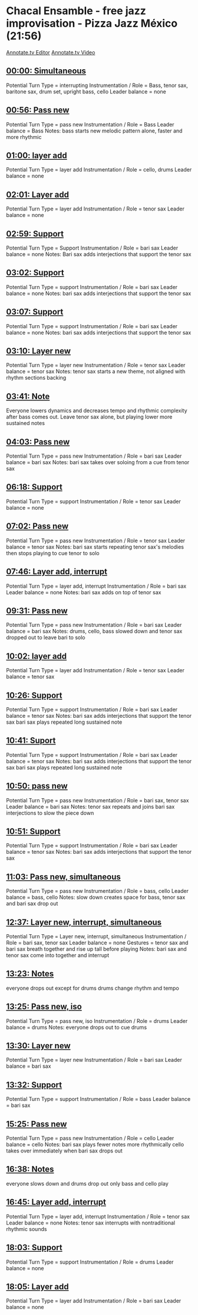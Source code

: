 # Chacal Ensamble - free jazz improvisation - Pizza Jazz México (21:56)

[Annotate.tv Editor](https://annotate.tv/videos/63d2d2eea8cb020008e3f63b)
[Annotate.tv Video](https://annotate.tv/watch/63d2d2eea8cb020008e3f63b)



## [00:00: Simultaneous](https://annotate.tv/watch/63d2d2eea8cb020008e3f63b?annotationId=63e6658fe0721b000808bd40)

Potential Turn Type	= interrupting
Instrumentation / Role = Bass, tenor sax, baritone sax, drum set, upright bass, cello
Leader balance = none


## [00:56: Pass new](https://annotate.tv/watch/63d2d2eea8cb020008e3f63b?annotationId=63e6671d68f83100081e99a9)

Potential Turn Type	= pass new
Instrumentation / Role = Bass
Leader balance = Bass
Notes:
bass starts new melodic pattern alone, faster and more rhythmic


## [01:00: layer add](https://annotate.tv/watch/63d2d2eea8cb020008e3f63b?annotationId=63e6667ae0721b000808bd41)

Potential Turn Type	= layer add
Instrumentation / Role = cello, drums
Leader balance = none


## [02:01: Layer add](https://annotate.tv/watch/63d2d2eea8cb020008e3f63b?annotationId=63e66c5368f83100081e99aa)

Potential Turn Type	= layer add
Instrumentation / Role = tenor sax
Leader balance = none


## [02:59: Support](https://annotate.tv/watch/63d2d2eea8cb020008e3f63b?annotationId=63e66cd562372d0008dbb010)

Potential Turn Type	= Support
Instrumentation / Role = bari sax
Leader balance = none
Notes:
Bari sax adds interjections that support the tenor sax



## [03:02: Support](https://annotate.tv/watch/63d2d2eea8cb020008e3f63b?annotationId=63e66d3fc4c5cd0008e2e8a7)

Potential Turn Type	= support
Instrumentation / Role = bari sax
Leader balance = none
Notes:
bari sax adds interjections that support the tenor sax


## [03:07: Support](https://annotate.tv/watch/63d2d2eea8cb020008e3f63b?annotationId=63e66d4b68f83100081e9a2e)

Potential Turn Type	= support
Instrumentation / Role = bari sax
Leader balance = none
Notes:
bari sax adds interjections that support the tenor sax


## [03:10: Layer new](https://annotate.tv/watch/63d2d2eea8cb020008e3f63b?annotationId=63e66d7b68f83100081e9a2f)

Potential Turn Type	= layer new
Instrumentation / Role = tenor sax
Leader balance = tenor sax
Notes:
tenor sax starts a new theme, not aligned with rhythm sections backing


## [03:41: Note](https://annotate.tv/watch/63d2d2eea8cb020008e3f63b?annotationId=63e66dd468f83100081e9a30)

Everyone lowers dynamics and decreases tempo and rhythmic complexity after bass comes out.
Leave tenor sax alone, but playing lower more sustained notes



## [04:03: Pass new](https://annotate.tv/watch/63d2d2eea8cb020008e3f63b?annotationId=63e66e6068f83100081e9a31)

Potential Turn Type	= pass new
Instrumentation / Role = bari sax
Leader balance = bari sax
Notes:
bari sax takes over soloing from a cue from tenor sax


## [06:18: Support](https://annotate.tv/watch/63d2d2eea8cb020008e3f63b?annotationId=63e670976024ef00082f8881)

Potential Turn Type	= support
Instrumentation / Role = tenor sax
Leader balance = none


## [07:02: Pass new](https://annotate.tv/watch/63d2d2eea8cb020008e3f63b?annotationId=63e671166024ef00082f8882)

Potential Turn Type	= pass new
Instrumentation / Role = tenor sax
Leader balance = tenor sax
Notes:
bari sax starts repeating tenor sax's melodies then stops playing to cue tenor to solo


## [07:46: Layer add, interrupt](https://annotate.tv/watch/63d2d2eea8cb020008e3f63b?annotationId=63e671946024ef00082f8883)

Potential Turn Type	= layer add, interrupt
Instrumentation / Role = bari sax
Leader balance = none
Notes:
bari sax adds on top of tenor sax


## [09:31: Pass new](https://annotate.tv/watch/63d2d2eea8cb020008e3f63b?annotationId=63e672496024ef00082f8884)

Potential Turn Type	= pass new
Instrumentation / Role = bari sax
Leader balance = bari sax
Notes:
drums, cello, bass slowed down and tenor sax dropped out to leave bari to solo


## [10:02: layer add](https://annotate.tv/watch/63d2d2eea8cb020008e3f63b?annotationId=63e672896024ef00082f8885)

Potential Turn Type	= layer add
Instrumentation / Role = tenor sax
Leader balance = tenor sax


## [10:26: Support](https://annotate.tv/watch/63d2d2eea8cb020008e3f63b?annotationId=63e672cbaed9b4000806734f)

Potential Turn Type	= support
Instrumentation / Role = bari sax
Leader balance = tenor sax
Notes:
bari sax adds interjections that support the tenor sax
bari sax plays repeated long sustained note


## [10:41: Suport](https://annotate.tv/watch/63d2d2eea8cb020008e3f63b?annotationId=63e672f26024ef00082f8886)

Potential Turn Type	= support
Instrumentation / Role = bari sax
Leader balance = tenor sax
Notes:
bari sax adds interjections that support the tenor sax
bari sax plays repeated long sustained note


## [10:50: pass new](https://annotate.tv/watch/63d2d2eea8cb020008e3f63b?annotationId=63e673486024ef00082f8888)

Potential Turn Type	= pass new
Instrumentation / Role = bari sax, tenor sax
Leader balance = bari sax
Notes:
tenor sax repeats and joins bari sax interjections to slow the piece down


## [10:51: Support](https://annotate.tv/watch/63d2d2eea8cb020008e3f63b?annotationId=63e67308aed9b40008067350)

Potential Turn Type	= support
Instrumentation / Role = bari sax
Leader balance = tenor sax
Notes:
bari sax adds interjections that support the tenor sax


## [11:03: Pass new, simultaneous](https://annotate.tv/watch/63d2d2eea8cb020008e3f63b?annotationId=63e673c66024ef00082f8889)

Potential Turn Type	= pass new
Instrumentation / Role = bass, cello
Leader balance = bass, cello
Notes:
slow down creates space for bass, tenor sax and bari sax drop out


## [12:37: Layer new, interrupt, simultaneous](https://annotate.tv/watch/63d2d2eea8cb020008e3f63b?annotationId=63e674a378ec5e000845d47b)

Potential Turn Type	= Layer new, interrupt, simultaneous
Instrumentation / Role = bari sax, tenor sax
Leader balance = none
Gestures = tenor sax and bari sax breath together and rise up tall before playing
Notes:
bari sax and tenor sax come into together and interrupt


## [13:23: Notes](https://annotate.tv/watch/63d2d2eea8cb020008e3f63b?annotationId=63e674f168175b00083676f2)

everyone drops out except for drums
drums change rhythm and tempo


## [13:25: Pass new, iso](https://annotate.tv/watch/63d2d2eea8cb020008e3f63b?annotationId=63e6751668175b00083676f3)

Potential Turn Type	= pass new, iso
Instrumentation / Role = drums
Leader balance = drums
Notes:
everyone drops out to cue drums


## [13:30: Layer new](https://annotate.tv/watch/63d2d2eea8cb020008e3f63b?annotationId=63e6753d68175b00083676f5)

Potential Turn Type	= layer new
Instrumentation / Role = bari sax
Leader balance = bari sax


## [13:32: Support](https://annotate.tv/watch/63d2d2eea8cb020008e3f63b?annotationId=63e6756468f83100081e9a33)

Potential Turn Type	= support
Instrumentation / Role = bass
Leader balance = bari sax


## [15:25: Pass new](https://annotate.tv/watch/63d2d2eea8cb020008e3f63b?annotationId=63e6762e68f83100081e9a35)

Potential Turn Type	= pass new
Instrumentation / Role = cello
Leader balance = cello
Notes:
bari sax plays fewer notes more rhythmically
cello takes over immediately when bari sax drops out


## [16:38: Notes](https://annotate.tv/watch/63d2d2eea8cb020008e3f63b?annotationId=63e676d368175b00083676f6)

everyone slows down and drums drop out
only bass and cello play


## [16:45: Layer add, interrupt](https://annotate.tv/watch/63d2d2eea8cb020008e3f63b?annotationId=63e6777378ec5e000845d47e)

Potential Turn Type	= layer add, interrupt
Instrumentation / Role = tenor sax
Leader balance = none
Notes:
tenor sax interrupts with nontraditional rhythmic sounds


## [18:03: Support](https://annotate.tv/watch/63d2d2eea8cb020008e3f63b?annotationId=63e67873fcbde8000809c0a7)

Potential Turn Type	= support
Instrumentation / Role = drums
Leader balance = none


## [18:05: Layer add](https://annotate.tv/watch/63d2d2eea8cb020008e3f63b?annotationId=63e678a3fcbde8000809c0a8)

Potential Turn Type	= layer add
Instrumentation / Role = bari sax
Leader balance = none

